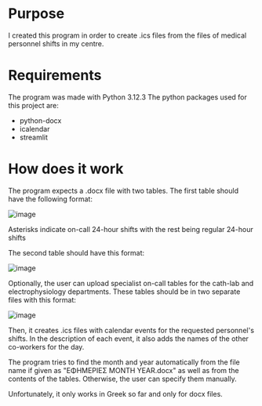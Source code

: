 # Purpose
I created this program in order to create .ics files from the files of medical personnel shifts in my centre.
# Requirements
The program was made with Python 3.12.3
The python packages used for this project are:
- python-docx
- icalendar
- streamlit

# How does it work
The program expects a .docx file with two tables. The first table should have the following format:

![image](https://github.com/user-attachments/assets/3822f819-242a-46c5-8531-6d711abef091)

Asterisks indicate on-call 24-hour shifts with the rest being regular 24-hour shifts

The second table should have this format:

![image](https://github.com/user-attachments/assets/2a142d04-6cee-4ebc-a5c8-a32034d80e26)

Optionally, the user can upload specialist on-call tables for the cath-lab and electrophysiology departments. These tables should be in two separate files with this format:

![image](https://github.com/user-attachments/assets/deeb6a3a-352f-42b6-a20d-3474dfeccc95)

Then, it creates .ics files with calendar events for the requested personnel's shifts. In the description of each event, it also adds the names of the other co-workers for the day.

The program tries to find the month and year automatically from the file name if given as "ΕΦΗΜΕΡΙΕΣ MONTH YEAR.docx" as well as from the contents of the tables. Otherwise, the user can specify them manually.

Unfortunately, it only works in Greek so far and only for docx files.
